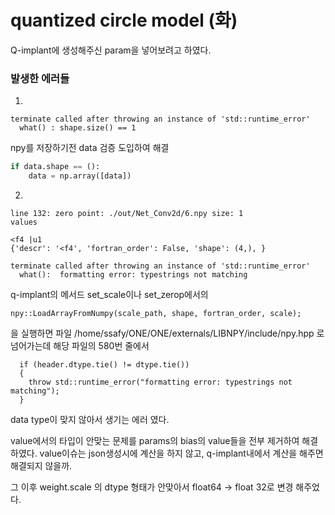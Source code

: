 # quantized circle model (화)
Q-implant에 생성해주신 param을 넣어보려고 하였다.

### 발생한 에러들
1. 
```
terminate called after throwing an instance of 'std::runtime_error'
  what() : shape.size() == 1
```
npy를 저장하기전 data 검증 도입하여 해결

``` python
if data.shape == ():
    data = np.array([data])
```

2. 
```
line 132: zero point: ./out/Net_Conv2d/6.npy size: 1
values

<f4 |u1
{'descr': '<f4', 'fortran_order': False, 'shape': (4,), }                                                            

terminate called after throwing an instance of 'std::runtime_error'
  what():  formatting error: typestrings not matching
```

q-implant의 메서드 set_scale이나 set_zerop에서의 

```
npy::LoadArrayFromNumpy(scale_path, shape, fortran_order, scale);
```

을 실행하면 파일 /home/ssafy/ONE/ONE/externals/LIBNPY/include/npy.hpp 로 넘어가는데 
해당 파일의 580번 줄에서

```
  if (header.dtype.tie() != dtype.tie())
  {
    throw std::runtime_error("formatting error: typestrings not matching");
  }
```

data type이 맞지 않아서 생기는 에러 였다.

value에서의 타입이 안맞는 문제를 params의 bias의 value들을 전부 제거하여 해결하였다.
value이슈는 json생성시에 계산을 하지 않고, q-implant내에서 계산을 해주면 해결되지 않을까.

그 이후 weight.scale 의 dtype 형태가 안맞아서 float64 -> float 32로 변경 해주었다.
